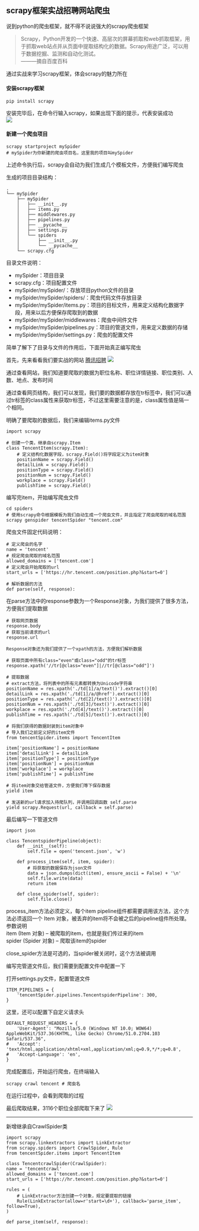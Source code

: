 ## scrapy框架实战招聘网站爬虫

说到python的爬虫框架，就不得不说说强大的scrapy爬虫框架

>Scrapy，Python开发的一个快速、高层次的屏幕抓取和web抓取框架，用于抓取web站点并从页面中提取结构化的数据。Scrapy用途广泛，可以用于数据挖掘、监测和自动化测试。  
>———摘自百度百科

通过实战来学习scrapy框架，体会scrapy的魅力所在

#### 安装scrapy框架

	pip install scrapy

安装完毕后，在命令行输入scrapy，如果出现下面的提示，代表安装成功  
![](./images/1.png)

#### 新建一个爬虫项目

	scrapy startproject mySpider
	# mySpider为你新建的爬虫项目名，这里我的项目叫mySpider

上述命令执行后，scrapy会自动为我们生成几个模板文件，方便我们编写爬虫

生成的项目目录结构： 
 
	.
	└── mySpider
	    ├── mySpider
	    │   ├── __init__.py
	    │   ├── items.py
	    │   ├── middlewares.py
	    │   ├── pipelines.py
	    │   ├── __pycache__
	    │   ├── settings.py
	    │   └── spiders
	    │       ├── __init__.py
	    │       └── __pycache__
	    └── scrapy.cfg

目录文件说明：

* mySpider：项目目录
* scrapy.cfg：项目配置文件
* mySpider/mySpider/：存放项目python文件的目录
* mySpider/mySpider/spiders/：爬虫代码文件存放目录
* mySpider/mySpider/items.py：项目的目标文件，用来定义结构化数据字段，用来以后方便保存爬取到的数据
* mySpider/mySpider/middlewares：爬虫中间件文件
* mySpider/mySpider/pipelines.py：项目的管道文件，用来定义数据的存储
* mySpider/mySpider/settings.py：爬虫的配置文件

简单了解下了目录与文件的作用后，下面开始真正编写爬虫

首先，先来看看我们要实战的网站 [腾讯招聘](https://hr.tencent.com/position.php?&start=0)
![](./images/2.png)
  
通过查看网站，我们知道要爬取的数据为职位名称、职位详情链接、职位类别、人数、地点、发布时间  

通过查看网页结构，我们可以发现，我们要的数据都存放在tr标签中，我们可以通过tr标签的class属性来获取tr标签，不过这里需要注意的是，class属性值是隔一个相同。

明确了要爬取的数据后，我们来编辑items.py文件

	import scrapy
	
	# 创建一个类，继承自scrapy.Item
	class TencentItem(scrapy.Item):
		# 定义结构化数据字段，scrapy.Field()将字段定义为item对象
	    positionName = scrapy.Field()
	    detailLink = scrapy.Field()
	    positionType = scrapy.Field()
	    positionNum = scrapy.Field()
	    workplace = scrapy.Field()
	    publishTime = scrapy.Field()

编写完item，开始编写爬虫文件

	cd spiders
	# 使用scrapy命令根据模板为我们自动生成一个爬虫文件，并且指定了爬虫爬取的域名范围
	scrapy genspider tencentSpider "tencent.com"

爬虫文件固定代码说明：
	
	# 定义爬虫的名字
    name = 'tencent'
	# 规定爬虫爬取的域名范围
    allowed_domains = ['tencent.com']
	# 定义爬虫开始爬取的url
    start_urls = ['https://hr.tencent.com/position.php?&start=0']

	# 解析数据的方法
	def parse(self, response):
	
在parse方法中的response参数为一个Response对象，为我们提供了很多方法，方便我们提取数据
	
	# 获取网页数据
	response.body
	# 获取当前请求的url
	response.url

	Response对象还为我们提供了一个xpath的方法，方便我们解析数据
	
	# 获取页面中所有class="even"或class="odd"的tr标签
	response.xpath('//tr[@class="even"]|//tr[@class="odd"]')
	
	# 提取数据
	# extract方法，将列表中的所有元素都转换为Unicode字符串
    positionName = res.xpath('./td[1]/a/text()').extract()[0]
    detailLink = res.xpath('./td[1]/a/@href').extract()[0]
    positionType = res.xpath('./td[2]/text()').extract()[0]
    positionNum = res.xpath('./td[3]/text()').extract()[0]
    workplace = res.xpath('./td[4]/text()').extract()[0]
    publishTime = res.xpath('./td[5]/text()').extract()[0]

	# 将我们获得的数据封装到item对象中
	# 导入我们之前定义好的item文件
	from tencentSpider.items import TencentItem

  	item['positionName'] = positionName
    item['detailLink'] = detailLink
    item['positionType'] = positionType
    item['positionNum'] = positionNum
    item['workplace'] = workplace
    item['publishTime'] = publishTime
	
	# 将item对象交给管道文件，方便我们等下保存数据
	yield item

	# 发送新的url请求加入待爬队列，并调用回调函数 self.parse
    yield scrapy.Request(url, callback = self.parse)

最后编写一下管道文件

	import json
	
	class TencentspiderPipeline(object):
	    def __init__(self):
	        self.file = open('tencent.json', 'w')
	
	    def process_item(self, item, spider):
			# 将获取的数据保存为json文件
	        data = json.dumps(dict(item), ensure_ascii = False) + '\n'
	        self.file.write(data)
	        return item
	
	    def close_spider(self, spider):
	        self.file.close()

process_item方法必须定义，每个item pipeline组件都需要调用该方法，这个方法必须返回一个 Item 对象，被丢弃的item将不会被之后的pipeline组件所处理。  
参数说明  
item (Item 对象) – 被爬取的item，也就是我们传过来的item   
spider (Spider 对象) – 爬取该item的spider  

close_spider方法是可选的，当spider被关闭时，这个方法被调用

编写完管道文件后，我们需要到配置文件中配置一下

打开settings.py文件，配置管道文件

	ITEM_PIPELINES = {
	    'tencentSpider.pipelines.TencentspiderPipeline': 300,
	}

这里，还可以配置下自定义请求头

	DEFAULT_REQUEST_HEADERS = {
	    'User-Agent': "Mozilla/5.0 (Windows NT 10.0; WOW64) AppleWebKit/537.36(KHTML, like Gecko) Chrome/51.0.2704.103 Safari/537.36",
	#   'Accept': 'text/html,application/xhtml+xml,application/xml;q=0.9,*/*;q=0.8',
	#   'Accept-Language': 'en',
	}

完成配置后，开始运行爬虫，在终端输入

	scrapy crawl tencent # 爬虫名

在运行过程中，会看到爬取的过程

最后爬取结果，3116个职位全部爬取下来了
![](./images/3.png)


----------

新增继承自CrawlSpider类

	import scrapy
	from scrapy.linkextractors import LinkExtractor
	from scrapy.spiders import CrawlSpider, Rule
	from tencentSpider.items import TencentItem

	class TencentcrawlSpider(CrawlSpider):
    name = 'tencentcrawl'
    allowed_domains = ['tencent.com']
    start_urls = ['https://hr.tencent.com/position.php?&start=0']

    rules = (
    	# LinkExtractor方法创建一个对象，规定要提取的链接
        Rule(LinkExtractor(allow=r'start=\d+'), callback='parse_item', follow=True),
    )

    def parse_item(self, response):